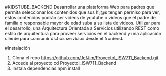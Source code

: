 #KIDSTUBE_BACKEND
Desarrollar una plataforma Web para padres que permita seleccionar los contenidos que sus hij@s tengan permiso para ver, estos contenidos podrán ser videos de youtube o videos que el padre de familia o responsable mayor de edad suba a su lista de videos. 
Utilizar para el desarrollo, una Arquitectura Orientada a Servicios utilizando REST como estilo de arquitectura para proveer servicios en el backend y una aplicación cliente para consumir dichos servicios desde el frontend.


#Instalación
1. Clona el repo
   https://github.com/JefJim/ProyectoI_ISW711_Backend.git
2. Accede al proyecto
  cd ProyectoI_ISW711_Backend
3. Instala dependencias
   npm install
   
